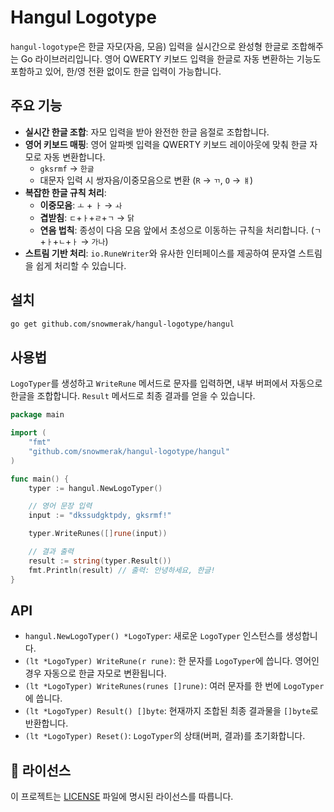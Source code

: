 # Hangul Logotype

`hangul-logotype`은 한글 자모(자음, 모음) 입력을 실시간으로 완성형 한글로 조합해주는 Go 라이브러리입니다. 영어 QWERTY 키보드 입력을 한글로 자동 변환하는 기능도 포함하고 있어, 한/영 전환 없이도 한글 입력이 가능합니다.

## 주요 기능

- **실시간 한글 조합**: 자모 입력을 받아 완전한 한글 음절로 조합합니다.
- **영어 키보드 매핑**: 영어 알파벳 입력을 QWERTY 키보드 레이아웃에 맞춰 한글 자모로 자동 변환합니다.
  - `gksrmf` → `한글`
  - 대문자 입력 시 쌍자음/이중모음으로 변환 (`R` → `ㄲ`, `O` → `ㅒ`)
- **복잡한 한글 규칙 처리**:
  - **이중모음**: `ㅗ` + `ㅏ` → `ㅘ`
  - **겹받침**: `ㄷ`+`ㅏ`+`ㄹ`+`ㄱ` → `닭`
  - **연음 법칙**: 종성이 다음 모음 앞에서 초성으로 이동하는 규칙을 처리합니다. (`ㄱ`+`ㅏ`+`ㄴ`+`ㅏ` → `가나`)
- **스트림 기반 처리**: `io.RuneWriter`와 유사한 인터페이스를 제공하여 문자열 스트림을 쉽게 처리할 수 있습니다.

## 설치

```bash
go get github.com/snowmerak/hangul-logotype/hangul
```

## 사용법

`LogoTyper`를 생성하고 `WriteRune` 메서드로 문자를 입력하면, 내부 버퍼에서 자동으로 한글을 조합합니다. `Result` 메서드로 최종 결과를 얻을 수 있습니다.

```go
package main

import (
	"fmt"
	"github.com/snowmerak/hangul-logotype/hangul"
)

func main() {
	typer := hangul.NewLogoTyper()

	// 영어 문장 입력
	input := "dkssudgktpdy, gksrmf!"

	typer.WriteRunes([]rune(input))

	// 결과 출력
	result := string(typer.Result())
	fmt.Println(result) // 출력: 안녕하세요, 한글!
}
```

## API

- `hangul.NewLogoTyper() *LogoTyper`: 새로운 `LogoTyper` 인스턴스를 생성합니다.
- `(lt *LogoTyper) WriteRune(r rune)`: 한 문자를 `LogoTyper`에 씁니다. 영어인 경우 자동으로 한글 자모로 변환됩니다.
- `(lt *LogoTyper) WriteRunes(runes []rune)`: 여러 문자를 한 번에 `LogoTyper`에 씁니다.
- `(lt *LogoTyper) Result() []byte`: 현재까지 조합된 최종 결과물을 `[]byte`로 반환합니다.
- `(lt *LogoTyper) Reset()`: `LogoTyper`의 상태(버퍼, 결과)를 초기화합니다.

## 📄 라이선스

이 프로젝트는 [LICENSE](./LICENSE) 파일에 명시된 라이선스를 따릅니다.
